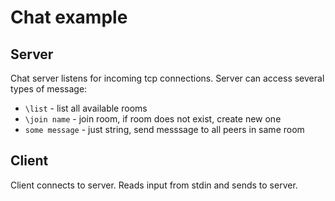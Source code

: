 # Chat example


## Server

Chat server listens for incoming tcp connections. Server can access several types of message:

  * `\list` - list all available rooms
  * `\join name` - join room, if room does not exist, create new one
  * `some message` - just string, send messsage to all peers in same room

## Client

Client connects to server. Reads input from stdin and sends to server.

